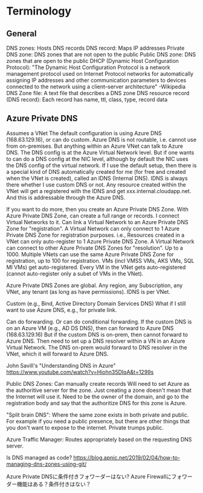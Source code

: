# Terminology
## General
DNS zones: Hosts DNS records
DNS record: Maps IP addresses
Private DNS zone: DNS zones that are not open to the public
Public DNS zone: DNS zones that are open to the public
DHCP (Dynamic Host Configuration Protocol): "The Dynamic Host Configuration Protocol is a network management protocol used on Internet Protocol networks for automatically assigning IP addresses and other communication parameters to devices connected to the network using a client–server architecture" -Wikipedia
DNS Zone file: A text file that describes a DNS zone
DNS resource record (DNS record): Each record has name, ttl, class, type, record data

## Azure Private DNS
Assumes a VNet
The default configuration is using Azure DNS (168.63.129.16), or can do custom. 
Azure DNS is not routable, i.e. cannot use from on-premises. But anything within an Azure VNet can talk to Azure DNS. 
The DNS config is at the Azure Virtual Network level. But if one wants to can do a DNS config at the NIC level, although by default the NIC uses the DNS config of the virtual network.
If I use the default setup, then there is a special kind of DNS automatically created for me (for free and created when the VNet is created), called an IDNS (Internal DNS). IDNS is always there whether I use custom DNS or not. Any resource created within the VNet will get a registered with the IDNS and get xxx.internal.cloudapp.net. And this is addressable through the Azure DNS.

If you want to do more, then you create an Azure Private DNS Zone.
With Azure Private DNS Zone, can create a full range or records.
I connect Virtual Networks to it.
Can link a Virtual Network to an Azure Private DNS Zone for "registration".
A Virtual Network can only connect to 1 Azure Private DNS Zone for registration purposes. i.e., Resources created in a VNet can only auto-register to 1 Azure Private DNS Zone.
A Virtual Network can connect to other Azure Private DNS Zones for "resolution". Up to a 1000.
Multiple VNets can use the same Azure Private DNS Zone for registration, up to 100 for registration.
VMs (incl VMSS VMs, AKS VMs, SQL MI VMs) get auto-registered. Every VM in the VNet gets auto-registered (cannot auto-register only a subet of VMs in the VNet).

Azure Private DNS Zones are global. Any region, any Subscription, any VNet, any tenant (as long as have permissions). IDNS is per VNet.

Custom (e.g., Bind, Active Directory Domain Services DNS)
What if I still want to use Azure DNS, e.g., for private link.

Can do forwarding. Or can do conditional forwarding.
If the custom DNS is on an Azure VM (e.g., AD DS DNS), then can forward to Azure DNS (168.63.129.16)
But if the custom DNS is on-prem, then cannot forward to Azure DNS. Then need to set up a DNS resolver within a VN in an Azure Virtual Network. The DNS on-prem would forward to DNS resolver in the VNet, which it will forward to Azure DNS.

John Savill's "Understanding DNS in Azure"
https://www.youtube.com/watch?v=Hiohn35DIqA&t=1299s

Public DNS Zones:
Can manually create records
Will need to set Azure as the authoritive server for the zone. Just creating a zone doesn't mean that the Internet will use it. Need to be the owner of the domain, and go to the registration body and say that the authoritize DNS for this zone is Azure.

"Split brain DNS":
Where the same zone exists in both private and public. For example if you need a public presence, but there are other things that you don't want to expose to the internet.
Private trumps public.

Azure Traffic Manager:
Routes appropriately based on the requesting DNS server.

Is DNS managed as code?
https://blog.apnic.net/2019/02/04/how-to-managing-dns-zones-using-git/

Azure Private DNSに条件付きフォワーダーはない?
Azure Firewallにフォワーダー機能はある？条件付きはない？


